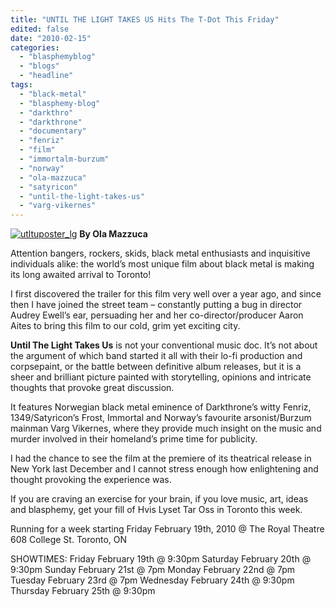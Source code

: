 ```yaml
---
title: "UNTIL THE LIGHT TAKES US Hits The T-Dot This Friday"
edited: false
date: "2010-02-15"
categories:
  - "blasphemyblog"
  - "blogs"
  - "headline"
tags:
  - "black-metal"
  - "blasphemy-blog"
  - "darkthro"
  - "darkthrone"
  - "documentary"
  - "fenriz"
  - "film"
  - "immortalm-burzum"
  - "norway"
  - "ola-mazzuca"
  - "satyricon"
  - "until-the-light-takes-us"
  - "varg-vikernes"
---
```


[![utltuposter_lg](http://www.hellbound.ca/wp-content/uploads/2010/02/utltuposter_lg.jpg "utltuposter_lg")](http://www.hellbound.ca/wp-content/uploads/2010/02/utltuposter_lg.jpg) **By Ola Mazzuca**

Attention bangers, rockers, skids, black metal enthusiasts and inquisitive individuals alike: the world’s most unique film about black metal is making its long awaited arrival to Toronto!

I first discovered the trailer for this film very well over a year ago, and since then I have joined the street team – constantly putting a bug in director Audrey Ewell’s ear, persuading her and her co-director/producer Aaron Aites to bring this film to our cold, grim yet exciting city.

**Until The Light Takes Us** is not your conventional music doc. It’s not about the argument of which band started it all with their lo-fi production and corpsepaint, or the battle between definitive album releases, but it is a sheer and brilliant picture painted with storytelling, opinions and intricate thoughts that provoke great discussion.

It features Norwegian black metal eminence of Darkthrone’s witty Fenriz, 1349/Satyricon’s Frost, Immortal and Norway’s favourite arsonist/Burzum mainman Varg Vikernes, where they provide much insight on the music and murder involved in their homeland’s prime time for publicity.

I had the chance to see the film at the premiere of its theatrical release in New York last December and I cannot stress enough how enlightening and thought provoking the experience was.

If you are craving an exercise for your brain, if you love music, art, ideas and blasphemy, get your fill of Hvis Lyset Tar Oss in Toronto this week.

Running for a week starting Friday February 19th, 2010 @ The Royal Theatre 608 College St. Toronto, ON

SHOWTIMES: Friday February 19th @ 9:30pm Saturday February 20th @ 9:30pm Sunday February 21st @ 7pm Monday February 22nd @ 7pm Tuesday February 23rd @ 7pm Wednesday February 24th @ 9:30pm Thursday February 25th @ 9:30pm
